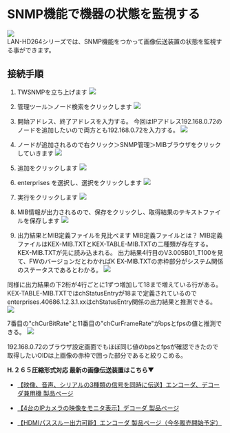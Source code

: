 
# SNMP機能で機器の状態を監視する

![](./images/common-snmp/000.jpg)  
LAN-HD264シリーズでは、SNMP機能をつかって画像伝送装置の状態を監視する事ができます。

## 接続手順

1. TWSNMPを立ち上げます
![](./images/common-snmp/001.jpg)  



2. 管理ツール＞ノード検索をクリックします
![](./images/common-snmp/002.jpg)  


3. 開始アドレス、終了アドレスを入力する。
今回はIPアドレス192.168.0.72のノードを追加したいので両方とも192.168.0.72を入力する。
![](./images/common-snmp/003.jpg)  

4. ノードが追加されるので右クリック＞SNMP管理＞MIBブラウザをクリックしていきます
![](./images/common-snmp/004.jpg)  

5. 追加をクリックします
![](./images/common-snmp/005.jpg)  

6. enterprises を選択し、選択をクリックします
![](./images/common-snmp/006.jpg)  

7. 実行をクリックします
![](./images/common-snmp/007.jpg)  

8. MIB情報が出力されるので、保存をクリックし、取得結果のテキストファイルを保存します
![](./images/common-snmp/008.jpg)  

9. 出力結果とMIB定義ファイルを見比べます
MIB定義ファイルとは？
MIB定義ファイルはKEX-MIB.TXTとKEX-TABLE-MIB.TXTの二種類が存在する。
KEX-MIB.TXTが先に読み込まれる。
出力結果4行目のV3.005B01_T100を見て、FWのバージョンだとわかればK	EX-MIB.TXTの赤枠部分がシステム関係のステータスであるとわかる。
![](./images/common-snmp/009.jpg)  

同様に出力結果の下2桁が4行ごとに1ずつ増加して18まで増えている行がある。
KEX-TABLE-MIB.TXTではchStatusEntryが18まで定義されているのでenterprises.40686.1.2.3.1.xxはchStatusEntry関係の出力結果と推測できる。
![](./images/common-snmp/010.jpg)  

7番目の"chCurBitRate"と11番目の"chCurFrameRate"がbpsとfpsの値と推測できる。
![](./images/common-snmp/011.jpg)  

192.168.0.72のブラウザ設定画面でもほぼ同じ値のbpsとfpsが確認できたので取得したいOIDは上画像の赤枠で囲った部分であると絞りこめる。

**H.２６５圧縮形式対応 最新の画像伝送装置はこちら▼**
- [【映像、音声、シリアルの3種類の信号を同時に伝送】エンコーダ、デコーダ兼用機 製品ページ](https://isecj.jp/transfer/lan-uhd265ed)

- [【4台のIPカメラの映像をモニタ表示】デコーダ 製品ページ](https://isecj.jp/transfer/lan-uhd265d-1)

- [【HDMIパススルー出力可能】エンコーダ 製品ページ（今冬販売開始予定）]()

